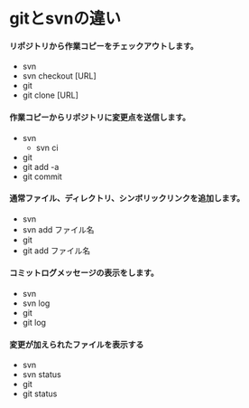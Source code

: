 # gitとsvnの違い#### リポジトリから作業コピーをチェックアウトします。* svn * svn checkout [URL]* git * git clone [URL]#### 作業コピーからリポジトリに変更点を送信します。* svn  * svn ci* git  * git add -a * git commit  #### 通常ファイル、ディレクトリ、シンボリックリンクを追加します。* svn * svn add ファイル名* git * git add ファイル名#### コミットログメッセージの表示をします。* svn  * svn log* git * git log#### 変更が加えられたファイルを表示する* svn  * svn status* git * git status